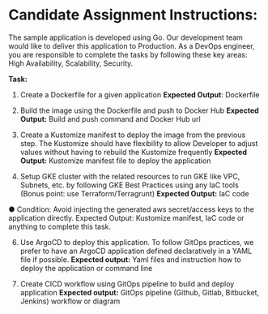 # Candidate Assignment Instructions: 
The sample application is developed using Go. Our development team would like to deliver this application to Production. As a DevOps engineer, you are responsible to complete the tasks by following these key areas: High Availability, Scalability, Security. 

**Task:** 
1. Create a Dockerfile for a given application <be />
**Expected Output**: Dockerfile 

2. Build the image using the Dockerfile and push to Docker Hub 
**Expected Output:** Build and push command and Docker Hub url 

3. Create a Kustomize manifest to deploy the image from the previous step. The Kustomize should have flexibility to allow Developer to adjust values without having to rebuild the Kustomize frequently
**Expected Output:** Kustomize manifest file to deploy the application 

4. Setup GKE cluster with the related resources to run GKE like VPC, Subnets, etc. by following GKE Best Practices using any IaC tools (Bonus point: use Terraform/Terragrunt) 
**Expected Output:** IaC code 
 
● Condition: Avoid injecting the generated aws secret/access keys to the application directly. Expected Output: Kustomize manifest, IaC code or anything to complete this task.

 6. Use ArgoCD to deploy this application. To follow GitOps practices, we prefer to have an ArgoCD application defined declaratively in a YAML file if possible. 
**Expected output:** Yaml files and instruction how to deploy the application or command line 

7. Create CICD workflow using GitOps pipeline to build and deploy application 
**Expected output:** GitOps pipeline (Github, Gitlab, Bitbucket, Jenkins) workflow or diagram
